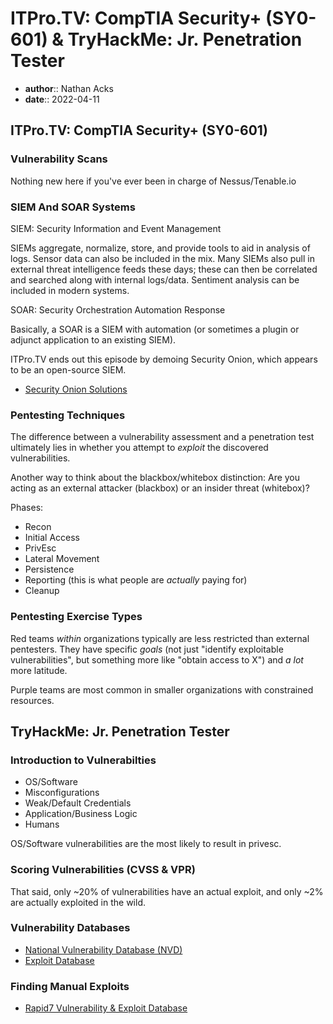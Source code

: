 # ITPro.TV: CompTIA Security+ (SY0-601) & TryHackMe: Jr. Penetration Tester

* **author**:: Nathan Acks  
* **date**:: 2022-04-11

## ITPro.TV: CompTIA Security+ (SY0-601)

### Vulnerability Scans

Nothing new here if you've ever been in charge of Nessus/Tenable.io

### SIEM And SOAR Systems

SIEM: Security Information and Event Management

SIEMs aggregate, normalize, store, and provide tools to aid in analysis of logs. Sensor data can also be included in the mix. Many SIEMs also pull in external threat intelligence feeds these days; these can then be correlated and searched along with internal logs/data. Sentiment analysis can be included in modern systems.

SOAR: Security Orchestration Automation Response

Basically, a SOAR is a SIEM with automation (or sometimes a plugin or adjunct application to an existing SIEM).

ITPro.TV ends out this episode by demoing Security Onion, which appears to be an open-source SIEM.

* [Security Onion Solutions](https://securityonionsolutions.com/)

### Pentesting Techniques

The difference between a vulnerability assessment and a penetration test ultimately lies in whether you attempt to *exploit* the discovered vulnerabilities.

Another way to think about the blackbox/whitebox distinction: Are you acting as an external attacker (blackbox) or an insider threat (whitebox)?

Phases:

* Recon
* Initial Access
* PrivEsc
* Lateral Movement
* Persistence
* Reporting (this is what people are *actually* paying for)
* Cleanup

### Pentesting Exercise Types

Red teams *within* organizations typically are less restricted than external pentesters. They have specific *goals* (not just "identify exploitable vulnerabilities", but something more like "obtain access to X") and *a lot* more latitude.

Purple teams are most common in smaller organizations with constrained resources.

## TryHackMe: Jr. Penetration Tester

### Introduction to Vulnerabilties

* OS/Software
* Misconfigurations
* Weak/Default Credentials
* Application/Business Logic
* Humans

OS/Software vulnerabilities are the most likely to result in privesc.

### Scoring Vulnerabilities (CVSS & VPR)

That said, only ~20% of vulnerabilities have an actual exploit, and only ~2% are actually exploited in the wild.

### Vulnerability Databases

* [National Vulnerability Database (NVD)](https://nvd.nist.gov/vuln/full-listing)
* [Exploit Database](http://exploit-db.com/)

### Finding Manual Exploits

* [Rapid7 Vulnerability & Exploit Database](https://www.rapid7.com/db/)
